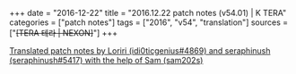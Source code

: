 +++
date = "2016-12-22"
title = "2016.12.22 patch notes (v54.01) | K TERA"
categories = ["patch notes"]
tags = ["2016", "v54", "translation"]
sources = ["~~[TERA 테라 | NEXON]~~"]
+++

[Translated patch notes by Loriri (idi0ticgenius#4869) and seraphinush (seraphinush#5417) with the help of Sam (sam202s)](https://docs.google.com/document/d/1PDRPxgkFE8_DKApHjzZTDjZSa5ZGB9Ge3Bdixeq1h3k/edit)